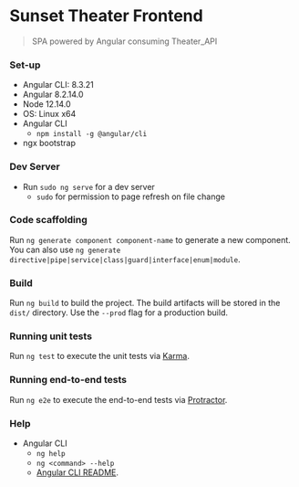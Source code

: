# Sunset Theater Frontend

>SPA powered by Angular consuming Theater_API


### Set-up
* Angular CLI: 8.3.21
* Angular 8.2.14.0
* Node 12.14.0
* OS: Linux x64
* Angular CLI
    * `npm install -g @angular/cli`
* ngx bootstrap

### Dev Server

* Run `sudo ng serve` for a dev server
    * `sudo` for permission to page refresh on file change 
    

### Code scaffolding

Run `ng generate component component-name` to generate a new component. You can also use `ng generate directive|pipe|service|class|guard|interface|enum|module`.

### Build

Run `ng build` to build the project. The build artifacts will be stored in the `dist/` directory. Use the `--prod` flag for a production build.

### Running unit tests

Run `ng test` to execute the unit tests via [Karma](https://karma-runner.github.io).

### Running end-to-end tests

Run `ng e2e` to execute the end-to-end tests via [Protractor](http://www.protractortest.org/).

### Help

* Angular CLI
    * `ng help`
    * `ng <command> --help`
    * [Angular CLI README](https://github.com/angular/angular-cli/blob/master/README.md).
###


